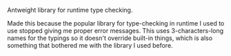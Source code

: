 Antweight library for runtime type checking.

Made this because the popular library for type-checking in runtime I used to use stopped giving me proper error messages.
This uses 3-characters-long names for the typings so it doesn't override built-in things, which is also something that bothered me with the library I used before.
